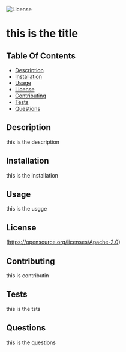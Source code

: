 
  ![License](https://img.shields.io/badge/License-Apache_2.0-blue.svg)
  # this is the title

  ## Table Of Contents
  * [Description](#description)
  * [Installation](#installation)
  * [Usage](#usage)
  * [License](#license)
  * [Contributing](#contributing)
  * [Tests](#tests)
  * [Questions](#questions)


  ## Description 
 this is the description

  ## Installation
  this is the installation

  ## Usage
  this is the usgge

  ## License
  (https://opensource.org/licenses/Apache-2.0)

  ## Contributing
  this is contributin

  ## Tests
  this is the tsts

  ## Questions
  this is the questions
